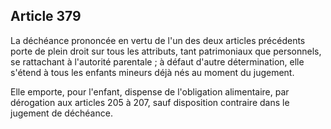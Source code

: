 Article 379
----
La déchéance prononcée en vertu de l'un des deux articles précédents porte de
plein droit sur tous les attributs, tant patrimoniaux que personnels, se
rattachant à l'autorité parentale ; à défaut d'autre détermination, elle s'étend
à tous les enfants mineurs déjà nés au moment du jugement.

Elle emporte, pour l'enfant, dispense de l'obligation alimentaire, par
dérogation aux articles 205 à 207, sauf disposition contraire dans le jugement
de déchéance.
